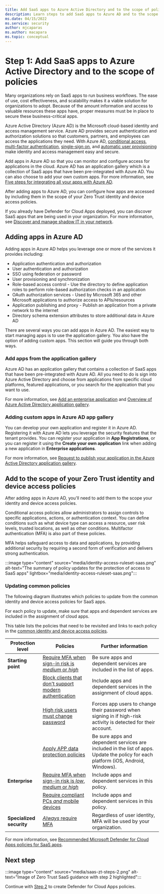 ```yaml
---
title: Add SaaS apps to Azure Active Directory and to the scope of policies 
description: Learn steps to add SaaS apps to Azure AD and to the scope of identity and device policies
ms.date: 04/15/2022
ms.service: security
author: mjcaparas
ms.author: macapara
ms.topic: conceptual
---
```


# Step 1: Add SaaS apps to Azure Active Directory and to the scope of policies 

Many organizations rely on SaaS apps to run business workflows. The ease of use, cost effectiveness, and scalability makes it a viable solution for organizations to adopt. Because of the amount information and access to valuable resources these apps have, proper measures must be in place to secure these business-critical apps.

Azure Active Directory (Azure AD) is the Microsoft cloud-based identity and access management service. Azure AD provides secure authentication and authorization solutions so that customers, partners, and employees can access the applications they need. With Azure AD, [conditional access](/azure/active-directory/conditional-access/overview), [multi-factor authentication](/azure/active-directory/authentication/concept-mfa-howitworks), [single-sign on](/azure/active-directory/hybrid/how-to-connect-sso), and [automatic user provisioning](/azure/active-directory/app-provisioning/user-provisioning) make identity and access management easy and secure.


Add apps in Azure AD so that you can monitor and configure access for applications in the cloud. Azure AD has an application gallery which is a collection of SaaS apps that have been pre-integrated with Azure AD. You can also choose to add your own custom apps. For more information, see [Five steps for integrating all your apps with Azure AD](/azure/active-directory/fundamentals/five-steps-to-full-application-integration-with-azure-ad).


After adding apps to Azure AD, you can configure how apps are accessed by including them in the scope of your Zero Trust identity and device access policies. 

If you already have Defender for Cloud Apps deployed, you can discover SaaS apps that are being used in your organization. For more information, see [Discover and manage shadow IT in your network](/defender-cloud-apps/tutorial-shadow-it).


## Adding apps in Azure AD

Adding apps in Azure AD helps you leverage one or more of the services it provides including:

* Application authentication and authorization
* User authentication and authorization
* SSO using federation or password
* User provisioning and synchronization
* Role-based access control - Use the directory to define application roles to perform role-based authorization checks in an application
* OAuth authorization services - Used by Microsoft 365 and other Microsoft applications to authorize access to APIs/resources
* Application publishing and proxy - Publish an application from a private network to the internet
* Directory schema extension attributes to store additional data in Azure AD 


There are several ways you can add apps in Azure AD. The easiest way to start managing apps is to use the application gallery. You also have the option of adding custom apps. This section will guide you through both ways. 


### Add apps from the application gallery

Azure AD has an application gallery that contains a collection of SaaS apps that have been pre-integrated with Azure AD. All you need to do is sign into Azure Active Directory and choose from applications from specific cloud platforms, featured applications, or you search for the application that you want to use.


For more information, see [Add an enterprise application](/azure/active-directory/manage-apps/add-application-portal#add-an-enterprise-application) and [Overview of Azure Active Directory application gallery](/azure/active-directory/manage-apps/overview-application-gallery).


### Adding custom apps in Azure AD app gallery
You can develop your own application and register it in Azure AD. Registering it with Azure AD lets you leverage the security features that the tenant provides. You can register your application in **App Registrations**, or you can register it using the **Create your own application** link when adding a new application in **Enterprise applications**.


For more information, see  [Request to publish your application in the Azure Active Directory application gallery](/azure/active-directory/manage-apps/v2-howto-app-gallery-listing).



## Add to the scope of your Zero Trust identity and device access policies
After adding apps in Azure AD, you'll need to add them to the scope your identity and device access policies. 

Conditional access policies allow administrators to assign controls to specific applications, actions, or authentication context. You can define conditions such as what device type can access a resource, user risk levels, trusted locations, as well as other conditions. Multifactor authentication (MFA) is also part of these policies. 

MFA helps safeguard access to data and applications, by providing additional security by requiring a second form of verification and delivers strong authentication. 


:::image type="content" source="media/identity-access-ruleset-saas.png" alt-text="The summary of policy updates for the protection of access to SaaS apps" lightbox="media/identity-access-ruleset-saas.png":::

### Updating common policies 
The following diagram illustrates which policies to update from the common identity and device access policies for SaaS apps.

For each policy to update, make sure that apps and dependent services are included in the assignment of cloud apps.

This table lists the policies that need to be revisited and links to each policy in the [common identity and device access policies](/microsoft-365/security/office-365-securityidentity-access-policies).

|Protection level|Policies|Further information|
|---|---|---|
|**Starting point**|[Require MFA when sign-in risk is *medium* or *high*](/microsoft-365/security/office-365-security/identity-access-policies#require-mfa-based-on-sign-in-risk)|Be sure apps and dependent services are included in the list of apps. |
||[Block clients that don't support modern authentication](/microsoft-365/security/office-365-security/identity-access-policies#block-clients-that-dont-support-multi-factor)|Include apps and dependent services in the assignment of cloud apps.|
||[High risk users must change password](/microsoft-365/security/office-365-security/identity-access-policies#high-risk-users-must-change-password)|Forces app users to change their password when signing in if high-risk activity is detected for their account. |
||[Apply APP data protection policies](/microsoft-365/security/office-365-security/identity-access-policies#apply-app-data-protection-policies)|Be sure apps and dependent services are included in the list of apps. Update the policy for each platform (iOS, Android, Windows).|
|**Enterprise**|[Require MFA when sign-in risk is *low*, *medium* or *high*](/microsoft-365/security/office-365-security/identity-access-policies#require-mfa-based-on-sign-in-risk)| Include apps and dependent services in this policy.|
||[Require compliant PCs *and* mobile devices](/microsoft-365/security/office-365-security/identity-access-policies#require-compliant-pcs-and-mobile-devices)|Include apps and dependent services in this policy.|
|**Specialized security**|[*Always* require MFA](/microsoft-365/security/office-365-security/identity-access-policies#require-mfa-based-on-sign-in-risk)|Regardless of user identity, MFA will be used by your organization.  |

For more information, see [Recommended Microsoft Defender for Cloud Apps policies for SaaS apps](/microsoft-365/security/office-365-security/mcas-saas-access-policies). 

## Next step

:::image type="content" source="media/saas-zt-steps-2.png" alt-text="Image of Zero Trust SaaS guidance with step 2 highlighted":::

Continue with [Step 2](create-policies.md) to create Defender for Cloud Apps policies.